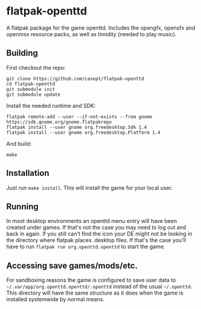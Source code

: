 # flatpak-openttd    

A flatpak package for the game openttd. Includes the opengfx, opensfx and openmsx resource packs, as well as timidity (needed to play music).     

## Building     
First checkout the repo:     
```
git clone https://github.com/casept/flatpak-openttd     
cd flatpak-openttd   
git submodule init     
git submodule update     
```

Install the needed runtime and SDK:        
```
flatpak remote-add --user --if-not-exists --from gnome https://sdk.gnome.org/gnome.flatpakrepo       
flatpak install --user gnome org.freedesktop.Sdk 1.4      
flatpak install --user gnome org.freedesktop.Platform 1.4          
```

And build:         
```    
make     
```     
 
## Installation      
Just run `make install`. This will install the game for your local user.     

## Running        
In most desktop environments an openttd menu entry will have been created under games. If that's not the case you may need to log out and back in again. If you still can't find the icon your DE might not be looking in the directory where flatpak places .desktop files. If that's the case you'll have to run `flatpak run org.openttd.openttd` to start the game.

## Accessing save games/mods/etc.
For sandboxing reasons the game is configured to save user data to `~/.var/app/org.openttd.openttd/.openttd` instead of the usual `~/.openttd`. This directory will have the same structure as it does when the game is installed systemwide by normal means.
